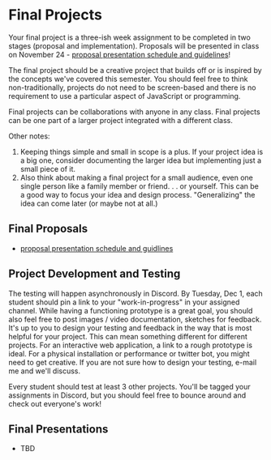 # Final Projects

Your final project is a three-ish week assignment to be completed in two stages (proposal and implementation). Proposals will be presented in class on November 24 - [proposal presentation schedule and guidelines](proposals.md)!

The final project should be a creative project that builds off or is inspired by the concepts we've covered this semester. You should feel free to think non-traditionally, projects do not need to be screen-based and there is no requirement to use a particular aspect of JavaScript or programming.

Final projects can be collaborations with anyone in any class. Final projects can be one part of a larger project integrated with a different class.

Other notes:

1. Keeping things simple and small in scope is a plus. If your project idea is a big one, consider documenting the larger idea but implementing just a small piece of it.
2. Also think about making a final project for a small audience, even one single person like a family member or friend. . . or yourself. This can be a good way to focus your idea and design process. "Generalizing" the idea can come later (or maybe not at all.)

## Final Proposals

- [proposal presentation schedule and guidlines](proposals.md)

## Project Development and Testing

The testing will happen asynchronously in Discord. By Tuesday, Dec 1, each student should pin a link to your "work-in-progress" in your assigned channel. While having a functioning prototype is a great goal, you should also feel free to post images / video documentation, sketches for feedback. It's up to you to design your testing and feedback in the way that is most helpful for your project. This can mean something different for different projects. For an interactive web application, a link to a rough prototype is ideal. For a physical installation or performance or twitter bot, you might need to get creative. If you are not sure how to design your testing, e-mail me and we'll discuss.

Every student should test at least 3 other projects. You'll be tagged your assignments in Discord, but you should feel free to bounce around and check out everyone's work!

## Final Presentations

* TBD
